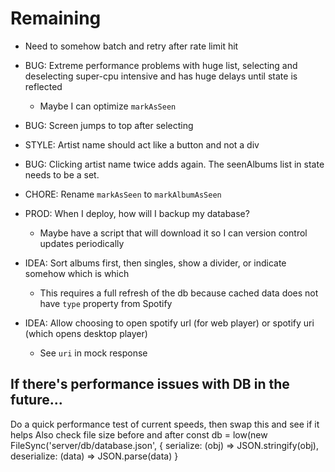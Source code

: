 # Remaining

* Need to somehow batch and retry after rate limit hit

* BUG: Extreme performance problems with huge list, selecting and deselecting  super-cpu intensive and has huge delays until state is reflected
    * Maybe I can optimize `markAsSeen`

* BUG: Screen jumps to top after selecting

* STYLE: Artist name should act like a button and not a div

* BUG: Clicking artist name twice adds again. The seenAlbums list in state needs to be a set.

* CHORE: Rename `markAsSeen` to `markAlbumAsSeen`

* PROD: When I deploy, how will I backup my database?
    * Maybe have a script that will download it so I can version control updates periodically

* IDEA: Sort albums first, then singles, show a divider, or indicate somehow which is which
    * This requires a full refresh of the db because cached data does not have `type` property from Spotify

* IDEA: Allow choosing to open spotify url (for web player) or spotify uri (which opens desktop player)
    * See `uri` in mock response


## If there's performance issues with DB in the future...

Do a quick performance test of current speeds, then swap this and see if it helps
Also check file size before and after
const db = low(new FileSync('server/db/database.json', {
    serialize: (obj) => JSON.stringify(obj),
    deserialize: (data) => JSON.parse(data)
}
